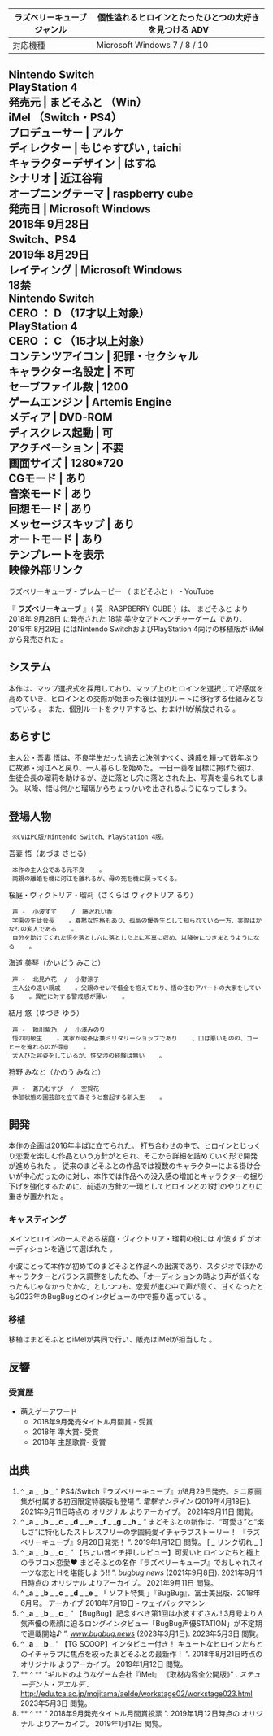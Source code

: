 ラズベリーキューブ  ジャンル  |  個性溢れるヒロインとたったひとつの大好きを見つける  ADV   
---|---  
対応機種  |  Microsoft Windows  7  /  8  /  10    
Nintendo Switch  
PlayStation 4  
発売元  |  まどそふと  （Win）   
iMel  （Switch・PS4）  
プロデューサー  |  アルケ   
ディレクター  |  もじゃすびい  ,  taichi   
キャラクターデザイン  |  はすね   
シナリオ  |  近江谷宥   
オープニングテーマ  |  raspberry cube   
発売日  |  **Microsoft Windows**   
2018年  9月28日  
**Switch、PS4**  
2019年  8月29日    
レイティング  |  **Microsoft Windows**   
18禁  
**Nintendo Switch**  
CERO  ：  **D** （17才以上対象）  
**PlayStation 4**  
CERO  ：  **C** （15才以上対象）  
コンテンツアイコン  |  犯罪・セクシャル   
キャラクター名設定  |  不可   
セーブファイル数  |  1200   
ゲームエンジン  |  Artemis Engine   
メディア  |  DVD-ROM   
ディスクレス起動  |  可   
アクチベーション  |  不要   
画面サイズ  |  1280*720   
CGモード  |  あり   
音楽モード  |  あり   
回想モード  |  あり   
メッセージスキップ  |  あり   
オートモード  |  あり   
テンプレートを表示  
映像外部リンク  
---  
ラズベリーキューブ - プレムービー  （  まどそふと  ） -  YouTube  
  
『 **ラズベリーキューブ** 』（  英  :  RASPBERRY CUBE  ）は、  まどそふと  より  2018年  9月28日  に発売された
18禁  美少女アドベンチャーゲーム  であり、  2019年  8月29日  にはNintendo SwitchおよびPlayStation
4向けの移植版が  iMel  から発売された    。

##  システム  

本作は、マップ選択式を採用しており、マップ上のヒロインを選択して好感度を高めていき、ヒロインとの交際が始まった後は個別ルートに移行する仕組みとなっている
  。 また、個別ルートをクリアすると、おまけHが解放される    。

##  あらすじ  

主人公・吾妻 悟は、不良学生だった過去と決別すべく、遠戚を頼って数年ぶりに故郷・河江へと戻り、一人暮らしを始めた。
一日一善を目標に掲げた彼は、生徒会長の瑠莉を助けるが、逆に落とし穴に落とされた上、写真を撮られてしまう。
以降、悟は何かと瑠璃からちょっかいを出されるようになってしまう。

##  登場人物  

     ※CVはPC版/Nintendo Switch、PlayStation 4版。 
吾妻 悟（あづま さとる）

     本作の主人公である元不良    。 
     両親の離婚を機に河江を離れるが、母の死を機に戻ってくる。 
桜庭・ヴィクトリア・瑠莉（さくらば ヴィクトリア るり）

     声 -  小波すず    /  藤沢れい香 
     学園の生徒会長    。寡黙な性格もあり、孤高の優等生として知られている一方、実際はかなりの変人である    。 
     自分を助けてくれた悟を落とし穴に落とした上に写真に収め、以降彼につきまとうようになる    。 
海道 美琴（かいどう みこと）

     声 -  北見六花  /  小野涼子 
     主人公の遠い親戚    。父親のせいで借金を抱えており、悟の住むアパートの大家をしている    。異性に対する警戒感が薄い    。 
結月 悠（ゆづき ゆう）

     声 -  飴川紫乃  /  小澤みのり 
     悟の同級生    。実家が喫茶店兼ミリタリーショップであり    、口は悪いものの、コーヒーを淹れるのが得意    。 
     大人びた容姿をしているが、性交渉の経験は無い    。 
狩野 みなと（かのう みなと）

     声 -  蒼乃むすび  /  空賀花 
     休部状態の園芸部を立て直そうと奮起する新入生    。 

##  開発  

本作の企画は2016年半ばに立てられた。
打ち合わせの中で、ヒロインとじっくり恋愛を楽しむ作品という方針がとられ、そこから詳細を詰めていく形で開発が進められた    。
従来のまどそふとの作品では複数のキャラクターによる掛け合いが中心だったのに対し、本作では作品への没入感の増加とキャラクターの掘り下げを強化するために、前述の方針の一環としてヒロインとの1対1のやりとりに重きが置かれた
  。

###  キャスティング  

メインヒロインの一人である桜庭・ヴィクトリア・瑠莉の役には  小波すず  がオーディションを通じて選ばれた    。

小波にとって本作が初めてのまどそふと作品への出演であり、スタジオでほかのキャラクターとバランス調整をしたため、「オーディションの時より声が低くなったんじゃなかったかな」としつつも、恋愛が進む中で声が高く、甘くなったとも2023年のBugBugとのインタビューの中で振り返っている
  。

###  移植  

移植はまどそふととiMelが共同で行い、販売はiMelが担当した    。

##  反響  

###  受賞歴  

  * 萌えゲーアワード 
    * 2018年9月発売タイトル月間賞 - 受賞   
    * 2018年 準大賞- 受賞   
    * 2018年 主題歌賞- 受賞   

##  出典  

  1. ^  _**a** _ _**b** _ “  PS4/Switch『ラズベリーキューブ』が8月29日発売。ミニ原画集が付属する初回限定特装版も登場  ”. _電撃オンライン_ (2019年4月18日). 2021年9月11日時点の  オリジナル  よりアーカイブ。  2021年9月11日  閲覧。 
  2. ^  _**a** _ _**b** _ _**c** _ _**d** _ _**e** _ _**f** _ _**g** _ _**h** _ “  まどそふとの新作は、“可愛さ”と“楽しさ”に特化したストレスフリーの学園純愛イチャラブストーリー！ 『ラズベリーキューブ』9月28日発売！  ”.  2019年1月12日  閲覧。  [ _ リンク切れ  _ ] 
  3. ^  _**a** _ _**b** _ _**c** _ “  【ちょい昔イチ押しレビュー】可愛いヒロインたちと極上のラブコメ恋愛♥ まどそふとの名作『ラズベリーキューブ』でおしゃれスイーツな恋とＨを堪能しよう!!  ”. _bugbug.news_ (2021年9月8日). 2021年9月11日時点の  オリジナル  よりアーカイブ。  2021年9月11日  閲覧。 
  4. ^  _**a** _ _**b** _ _**c** _ _**d** _ _**e** _ 「  ソフト特集  」『BugBug』、富士美出版、2018年6月号。  アーカイブ  2018年7月19日 -  ウェイバックマシン 
  5. ^  _**a** _ _**b** _ _**c** _ “  【BugBug】記念すべき第1回は小波すずさん!! 3月号より人気声優の素顔に迫るロングインタビュー「BugBug声優STATION」が不定期で連載開始♪  ”. _www.bugbug.news_ (2023年3月1日).  2023年5月3日  閲覧。 
  6. ^  _**a** _ _**b** _ “  【TG SCOOP】インタビュー付き！ キュートなヒロインたちとのイチャラブに焦点を絞ったまどそふとの最新作！  ”. 2018年8月21日時点の  オリジナル  よりアーカイブ。  2019年1月12日  閲覧。 
  7. ** ^  ** “ギルドのようなゲーム会社『iMel』 《取材内容全公開版》”  . _ステューデント・アエルデ_ .  http://edu.tca.ac.jp/mojitama/aelde/workstage02/workstage023.html  2023年5月3日  閲覧。 
  8. ** ^  ** “  2018年9月発売タイトル月間賞投票  ”. 2019年1月12日時点の  オリジナル  よりアーカイブ。  2019年1月12日  閲覧。 

